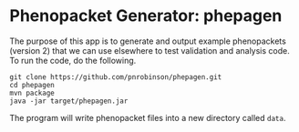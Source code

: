 # Phenopacket Generator: phepagen

The purpose of this app is to generate and output example phenopackets (version 2) that we can use elsewhere to test validation and analysis code. To run the code, 
do the following.

```
git clone https://github.com/pnrobinson/phepagen.git
cd phepagen
mvn package
java -jar target/phepagen.jar
```

The program will write phenopacket files into a new directory called ``data``.

